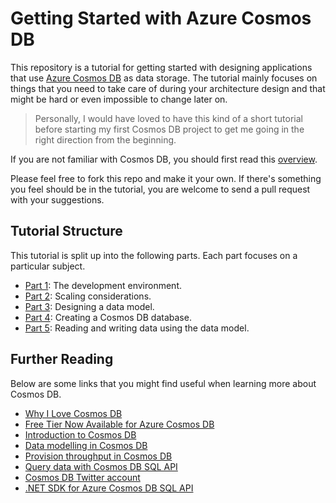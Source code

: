 # Getting Started with Azure Cosmos DB
This repository is a tutorial for getting started with designing applications that use [Azure Cosmos DB](https://docs.microsoft.com/en-us/azure/cosmos-db/introduction) as data storage. The tutorial mainly focuses on things that you need to take care of during your architecture design and that might be hard or even impossible to change later on.

> Personally, I would have loved to have this kind of a short tutorial before starting my first Cosmos DB project to get me going in the right direction from the beginning.

If you are not familiar with Cosmos DB, you should first read this [overview](https://docs.microsoft.com/en-us/azure/cosmos-db/introduction).

Please feel free to fork this repo and make it your own. If there's something you feel should be in the tutorial, you are welcome to send a pull request with your suggestions.

## Tutorial Structure
This tutorial is split up into the following parts. Each part focuses on a particular subject.

- [Part 1](Part01-readme.md): The development environment.
- [Part 2](Part02-readme.md): Scaling considerations.
- [Part 3](Part03-readme.md): Designing a data model.
- [Part 4](Part04-readme.md): Creating a Cosmos DB database.
- [Part 5](Part05-readme.md): Reading and writing data using the data model.

## Further Reading
Below are some links that you might find useful when learning more about Cosmos DB.

- [Why I Love Cosmos DB](https://mikaberglund.com/why-i-love-cosmos-db/)
- [Free Tier Now Available for Azure Cosmos DB](https://mikaberglund.com/free-tier-now-available-for-azure-cosmos-db/)
- [Introduction to Cosmos DB](https://docs.microsoft.com/en-us/azure/cosmos-db/introduction)
- [Data modelling in Cosmos DB](https://docs.microsoft.com/en-us/azure/cosmos-db/modeling-data)
- [Provision throughput in Cosmos DB](https://docs.microsoft.com/en-us/azure/cosmos-db/set-throughput#comparison-of-models)
- [Query data with Cosmos DB SQL API](https://docs.microsoft.com/en-us/azure/cosmos-db/tutorial-query-sql-api)
- [Cosmos DB Twitter account](https://twitter.com/AzureCosmosDB)
- [.NET SDK for Azure Cosmos DB SQL API](https://github.com/Azure/azure-cosmos-dotnet-v3)
